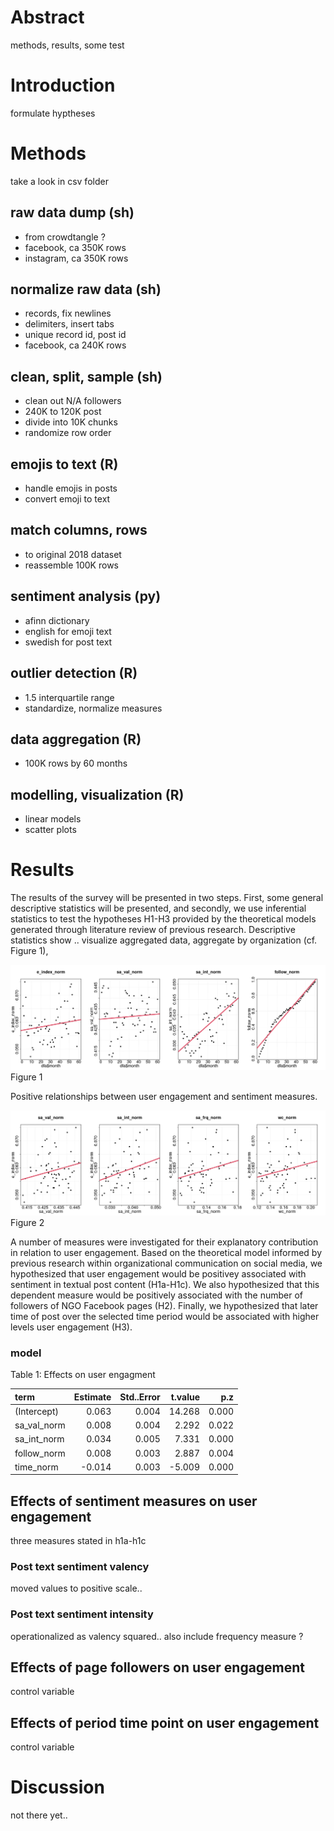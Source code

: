 # Abstract
methods, results, some test

# Introduction
formulate hyptheses

# Methods
take a look in csv folder

## raw data dump (sh)
- from crowdtangle ?
- facebook, ca 350K rows
- instagram, ca 350K rows

## normalize raw data (sh) 
- records, fix newlines
- delimiters, insert tabs
- unique record id, post id
- facebook, ca 240K rows

## clean, split, sample (sh)
- clean out N/A followers
- 240K to 120K post
- divide into 10K chunks
- randomize row order

## emojis to text (R)
- handle emojis in posts
- convert emoji to text

## match columns, rows
- to original 2018 dataset
- reassemble 100K rows

## sentiment analysis (py)
- afinn dictionary
- english for emoji text
- swedish for post text

## outlier detection (R)
- 1.5 interquartile range
- standardize, normalize measures

## data aggregation (R)
- 100K rows by 60 months

## modelling, visualization (R)
- linear models
- scatter plots

# Results
The results of the survey will be presented in two steps. First, some general descriptive statistics will be presented, and secondly, we use inferential statistics to test the hypotheses H1-H3 provided by the theoretical models generated through literature review of previous research. Descriptive statistics show .. visualize aggregated data, aggregate by organization (cf. Figure 1), 

![test figure](../fig/ei-sa-time-02.png)
Figure 1

Positive relationships between user engagement and sentiment measures.

![test figure](../fig/ei-sa-norm-02.png)
Figure 2

A number of measures were investigated for their explanatory contribution in relation to user engagement. Based on the theoretical model informed by previous research within organizational communication on social media, we hypothesized that user engagement would be positivey associated with sentiment in textual post content (H1a-H1c). We also hypothesized that this dependent measure would be positively associated with the number of followers of NGO Facebook pages (H2). Finally, we hypothesized that later time of post over the selected time period would be associated with higher levels user engagement (H3).


### model
Table 1: Effects on user engagment

|term        | Estimate| Std..Error| t.value|   p.z|
|:-----------|--------:|----------:|-------:|-----:|
|(Intercept) |    0.063|      0.004|  14.268| 0.000|
|sa_val_norm |    0.008|      0.004|   2.292| 0.022|
|sa_int_norm |    0.034|      0.005|   7.331| 0.000|
|follow_norm |    0.008|      0.003|   2.887| 0.004|
|time_norm   |   -0.014|      0.003|  -5.009| 0.000|


## Effects of sentiment measures on user engagement
three measures stated in h1a-h1c

### Post text sentiment valency
moved values to positive scale.. 

### Post text sentiment intensity
operationalized as valency squared.. also include frequency measure ?

## Effects of page followers on user engagement
control variable 

## Effects of period time point on user engagement 
control variable 

# Discussion
not there yet..

